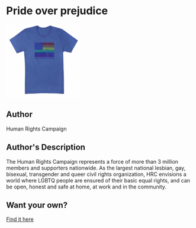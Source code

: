 # Pride over prejudice

<img src="pride-over-prejudice.png" width="200" height="200" />

## Author

Human Rights Campaign

## Author's Description

The Human Rights Campaign represents a force of more than 3 million members and supporters nationwide. As the largest national lesbian, gay, bisexual, transgender and queer civil rights organization, HRC envisions a world where LGBTQ people are ensured of their basic equal rights, and can be open, honest and safe at home, at work and in the community.

## Want your own?

<a href="https://shop.hrc.org/pride-over-prejudice-t-shirt-1.html" alt="Buy Now">Find it here</a>
